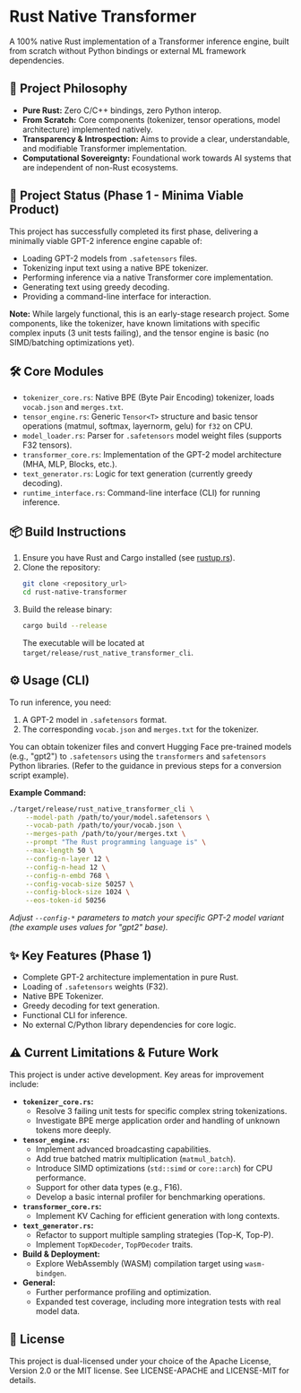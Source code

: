 # Rust Native Transformer

A 100% native Rust implementation of a Transformer inference engine, built from scratch without Python bindings or external ML framework dependencies.

## 🧬 Project Philosophy

*   **Pure Rust:** Zero C/C++ bindings, zero Python interop.
*   **From Scratch:** Core components (tokenizer, tensor operations, model architecture) implemented natively.
*   **Transparency & Introspection:** Aims to provide a clear, understandable, and modifiable Transformer implementation.
*   **Computational Sovereignty:** Foundational work towards AI systems that are independent of non-Rust ecosystems.

## 🚀 Project Status (Phase 1 - Minima Viable Product)

This project has successfully completed its first phase, delivering a minimally viable GPT-2 inference engine capable of:

*   Loading GPT-2 models from `.safetensors` files.
*   Tokenizing input text using a native BPE tokenizer.
*   Performing inference via a native Transformer core implementation.
*   Generating text using greedy decoding.
*   Providing a command-line interface for interaction.

**Note:** While largely functional, this is an early-stage research project. Some components, like the tokenizer, have known limitations with specific complex inputs (3 unit tests failing), and the tensor engine is basic (no SIMD/batching optimizations yet).

## 🛠️ Core Modules

*   `tokenizer_core.rs`: Native BPE (Byte Pair Encoding) tokenizer, loads `vocab.json` and `merges.txt`.
*   `tensor_engine.rs`: Generic `Tensor<T>` structure and basic tensor operations (matmul, softmax, layernorm, gelu) for `f32` on CPU.
*   `model_loader.rs`: Parser for `.safetensors` model weight files (supports F32 tensors).
*   `transformer_core.rs`: Implementation of the GPT-2 model architecture (MHA, MLP, Blocks, etc.).
*   `text_generator.rs`: Logic for text generation (currently greedy decoding).
*   `runtime_interface.rs`: Command-line interface (CLI) for running inference.

## 📦 Build Instructions

1.  Ensure you have Rust and Cargo installed (see [rustup.rs](https://rustup.rs/)).
2.  Clone the repository:
    ```bash
    git clone <repository_url>
    cd rust-native-transformer
    ```
3.  Build the release binary:
    ```bash
    cargo build --release
    ```
    The executable will be located at `target/release/rust_native_transformer_cli`.

## ⚙️ Usage (CLI)

To run inference, you need:
1.  A GPT-2 model in `.safetensors` format.
2.  The corresponding `vocab.json` and `merges.txt` for the tokenizer.

You can obtain tokenizer files and convert Hugging Face pre-trained models (e.g., "gpt2") to `.safetensors` using the `transformers` and `safetensors` Python libraries. (Refer to the guidance in previous steps for a conversion script example).

**Example Command:**

```bash
./target/release/rust_native_transformer_cli \
    --model-path /path/to/your/model.safetensors \
    --vocab-path /path/to/your/vocab.json \
    --merges-path /path/to/your/merges.txt \
    --prompt "The Rust programming language is" \
    --max-length 50 \
    --config-n-layer 12 \
    --config-n-head 12 \
    --config-n-embd 768 \
    --config-vocab-size 50257 \
    --config-block-size 1024 \
    --eos-token-id 50256
```
*Adjust `--config-*` parameters to match your specific GPT-2 model variant (the example uses values for "gpt2" base).*

## ✨ Key Features (Phase 1)

*   Complete GPT-2 architecture implementation in pure Rust.
*   Loading of `.safetensors` weights (F32).
*   Native BPE Tokenizer.
*   Greedy decoding for text generation.
*   Functional CLI for inference.
*   No external C/Python library dependencies for core logic.

## ⚠️ Current Limitations & Future Work

This project is under active development. Key areas for improvement include:

*   **`tokenizer_core.rs`:**
    *   Resolve 3 failing unit tests for specific complex string tokenizations.
    *   Investigate BPE merge application order and handling of unknown tokens more deeply.
*   **`tensor_engine.rs`:**
    *   Implement advanced broadcasting capabilities.
    *   Add true batched matrix multiplication (`matmul_batch`).
    *   Introduce SIMD optimizations (`std::simd` or `core::arch`) for CPU performance.
    *   Support for other data types (e.g., F16).
    *   Develop a basic internal profiler for benchmarking operations.
*   **`transformer_core.rs`:**
    *   Implement KV Caching for efficient generation with long contexts.
*   **`text_generator.rs`:**
    *   Refactor to support multiple sampling strategies (Top-K, Top-P).
    *   Implement `TopKDecoder`, `TopPDecoder` traits.
*   **Build & Deployment:**
    *   Explore WebAssembly (WASM) compilation target using `wasm-bindgen`.
*   **General:**
    *   Further performance profiling and optimization.
    *   Expanded test coverage, including more integration tests with real model data.

## 📄 License

This project is dual-licensed under your choice of the Apache License, Version 2.0 or the MIT license. See LICENSE-APACHE and LICENSE-MIT for details.

